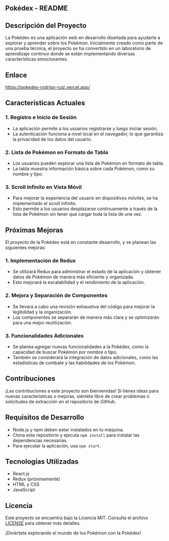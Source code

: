 
## Pokédex - README

## Descripción del Proyecto
La Pokédex es una aplicación web en desarrollo diseñada para ayudarte a explorar y aprender sobre los Pokémon. Inicialmente creado como parte de una prueba técnica, el proyecto se ha convertido en un laboratorio de aprendizaje continuo donde se están implementando diversas características emocionantes.

## Enlace
https://pokedex-rodrigo-ruiz.vercel.app/

## Características Actuales

### 1. Registro e Inicio de Sesión
- La aplicación permite a los usuarios registrarse y luego iniciar sesión.
- La autenticación funciona a nivel local en el navegador, lo que garantiza la privacidad de los datos del usuario.

### 2. Lista de Pokémon en Formato de Tabla
- Los usuarios pueden explorar una lista de Pokémon en formato de tabla.
- La tabla muestra información básica sobre cada Pokémon, como su nombre y tipo.

### 3. Scroll Infinito en Vista Móvil
- Para mejorar la experiencia del usuario en dispositivos móviles, se ha implementado el scroll infinito.
- Esto permite a los usuarios desplazarse continuamente a través de la lista de Pokémon sin tener que cargar toda la lista de una vez.

## Próximas Mejoras

El proyecto de la Pokédex está en constante desarrollo, y se planean las siguientes mejoras:

### 1. Implementación de Redux
- Se utilizará Redux para administrar el estado de la aplicación y obtener datos de Pokémon de manera más eficiente y organizada.
- Esto mejorará la escalabilidad y el rendimiento de la aplicación.

### 2. Mejora y Separación de Componentes
- Se llevará a cabo una revisión exhaustiva del código para mejorar la legibilidad y la organización.
- Los componentes se separarán de manera más clara y se optimizarán para una mejor reutilización.

### 3. Funcionalidades Adicionales
- Se planea agregar nuevas funcionalidades a la Pokédex, como la capacidad de buscar Pokémon por nombre o tipo.
- También se considerará la integración de datos adicionales, como las estadísticas de combate y las habilidades de los Pokémon.

## Contribuciones
¡Las contribuciones a este proyecto son bienvenidas! Si tienes ideas para nuevas características o mejoras, siéntete libre de crear problemas o solicitudes de extracción en el repositorio de GitHub.

## Requisitos de Desarrollo
- Node.js y npm deben estar instalados en tu máquina.
- Clona este repositorio y ejecuta `npm install` para instalar las dependencias necesarias.
- Para ejecutar la aplicación, usa `npm start`.

## Tecnologías Utilizadas
- React.js
- Redux (próximamente)
- HTML y CSS
- JavaScript

## Licencia
Este proyecto se encuentra bajo la Licencia MIT. Consulta el archivo [LICENSE](LICENSE) para obtener más detalles.

¡Diviértete explorando el mundo de los Pokémon con la Pokédex!